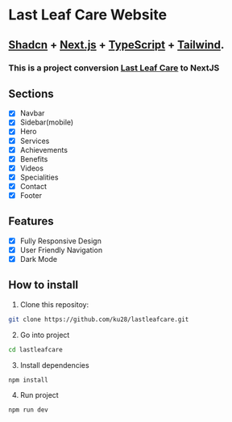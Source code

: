 # Last Leaf Care Website

## <a href="https://ui.shadcn.com/" target="_blank">Shadcn</a> + <a href="https://nextjs.org/" target="_blank">Next.js</a> + <a href="https://www.typescriptlang.org/" target="_blank">TypeScript</a> + <a href="https://tailwindcss.com/" target="_blank">Tailwind</a>.

### This is a project conversion <a href="https://github.com/ku28/lastleafcare" target="_blank">Last Leaf Care</a> to NextJS

## Sections

- [x] Navbar
- [x] Sidebar(mobile)
- [x] Hero
- [x] Services
- [x] Achievements
- [x] Benefits
- [x] Videos
- [x] Specialities
- [x] Contact
- [x] Footer

## Features

- [x] Fully Responsive Design
- [x] User Friendly Navigation
- [x] Dark Mode

## How to install

1. Clone this repositoy:

```bash
git clone https://github.com/ku28/lastleafcare.git
```

2. Go into project

```bash
cd lastleafcare
```

3. Install dependencies

```bash
npm install
```

4. Run project

```bash
npm run dev
```
